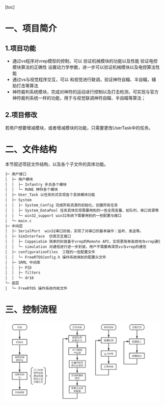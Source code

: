 [toc]

# 一、项目简介

## 1.项目功能

+ 通过vs程序对vrep模型的控制，可以
  验证机械模块的功能以及性能
  验证电控模块算法的正确性
  设置动力学参数，进一步可以验证机械模块以及电控算法性能
+ 通过vs与视觉程序交互，可以
  和视觉进行联调，验证神符自瞄、半自瞄，辅助打击等算法
+ 神符裁判系统模块，完成对神符的运动进行控制以及打击检测，可实现与官方神符裁判系统一样的功能，用于与视觉联调神符自瞄、半自瞄等算法；

## 2.项目修改

若用户想要增减模块，或者增减模块的功能，只需要更改UserTask中的任务。

# 二、文件结构

本节叙述项目文件结构，以及各个子文件的具体功能。

```cpp
├─ 用户接口 
│  ├─ 用户模块 
│  │  ├─ Infantry 步兵各个模块
│  │  └─ RUNE 神符各个模块
│  ├─ User_Task 以任务形式实现各个具体模块功能
│  ├─ System
│  │  ├─ System_Config 完成所有资源的初始化，创建所有任务
│  │  ├─ System_DataPool 任务具体实现需要用到的一些全局变量，如队列，串口资源等
│  │  └─ win32_support win32系统下需要用到的一些配置与接口
│  └─ main.c
├─ 中间层
│  ├─ SerialPort  win32串口封装，实现了对串口的基本操作：监听、发送等。
│  ├─ SimInterface  仿真交互接口  
│  │  ├─ CoppeiaSim 简单的封装基于vrep的Remote API，实现更简单高效地与vrep通信。
│  │  └─ simulation 对通信进行进一步封装，用户不需要再深究vs与vrep的通信
│  ├─ configurationFiles  工程的一些配置文件
│  │  └─ FreeRTOSConfig.h 操作系统用到的配置头文件
│  ├─ SRML 中间库
│  │  ├─ PID 
│  │  ├─ filters    
│  │  └─ dr16 
└─ 底层 
│  └─ FreeRTOS 操作系统内核文件
```

# 三、控制流程

![avatar](./source/flow.jpg)

